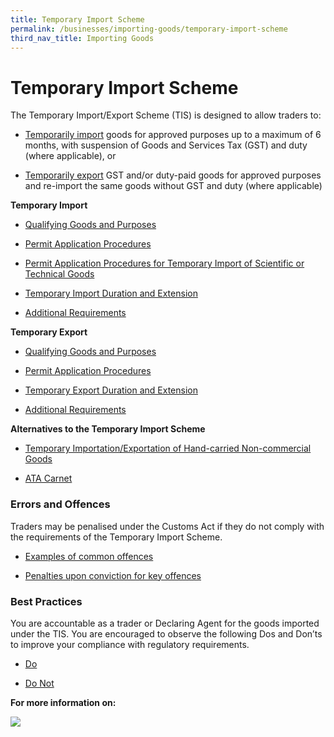 ```yaml
---
title: Temporary Import Scheme 
permalink: /businesses/importing-goods/temporary-import-scheme
third_nav_title: Importing Goods
---
```


# Temporary Import Scheme

The Temporary Import/Export Scheme (TIS) is designed to allow traders to:

-   [Temporarily import](https://www.customs.gov.sg/businesses/importing-goods/temporary-import-scheme#Temporary%20Import) goods for approved purposes up to a maximum of 6 months, with suspension of Goods and Services Tax (GST) and duty (where applicable), or
    
-   [Temporarily export](https://www.customs.gov.sg/businesses/importing-goods/temporary-import-scheme#Temporary%20Export) GST and/or duty-paid goods for approved purposes and re-import  the same goods without GST and duty (where applicable)
    

**Temporary Import**

-   [Qualifying Goods and Purposes](https://www.customs.gov.sg/businesses/importing-goods/temporary-import-scheme#item-heading-f81207d6-9f14-4a1c-9cf4-454f4b627d92)
    
-   [Permit Application Procedures](https://www.customs.gov.sg/businesses/importing-goods/temporary-import-scheme#item-heading-eb94d2bb-ce53-4be7-8818-6abb534db482)
    
-   [Permit Application Procedures for Temporary Import of Scientific or Technical Goods](https://www.customs.gov.sg/businesses/importing-goods/temporary-import-scheme#item-heading-6ce0a2e7-f659-4083-9e9d-d9617ce52c5b)
    
-   [Temporary Import Duration and Extension](https://www.customs.gov.sg/businesses/importing-goods/temporary-import-scheme#item-heading-7d1aba62-3dbb-4902-8327-61e83009e82a)
    
-   [Additional Requirements](https://www.customs.gov.sg/businesses/importing-goods/temporary-import-scheme#item-heading-34cf315f-baef-496c-9161-2d32274d15dd)
    

**Temporary Export**

-   [Qualifying Goods and Purposes](https://www.customs.gov.sg/businesses/importing-goods/temporary-import-scheme#item-heading-0db6e6c1-8446-4ee8-b313-c5ef1db1abef)
    
-   [Permit Application Procedures](https://www.customs.gov.sg/businesses/importing-goods/temporary-import-scheme#item-heading-725d9f1c-9b76-45c1-b230-c7dbd8044ddc)
    
-   [Temporary Export Duration and Extension](https://www.customs.gov.sg/businesses/importing-goods/temporary-import-scheme#item-heading-d66addb8-0a90-4093-b628-bdf9315efce0)
    
-   [Additional Requirements](https://www.customs.gov.sg/businesses/importing-goods/temporary-import-scheme#item-heading-eb94e4b5-6781-4084-9cb4-e2e4be81fd51)

**Alternatives to the Temporary Import Scheme**

-   [Temporary Importation/Exportation of Hand-carried Non-commercial Goods](https://www.customs.gov.sg/businesses/importing-goods/temporary-import-scheme#item-heading-0a63be55-13bd-4e14-aca8-6020c1c7936b)
    
-   [ATA Carnet](https://www.customs.gov.sg/businesses/importing-goods/temporary-import-scheme#item-heading-6b11eced-98c1-449f-b631-012994a7eca1)
    
### Errors and Offences

Traders may be penalised under the Customs Act if they do not comply with the requirements of the Temporary Import Scheme.

-   [Examples of common offences](https://www.customs.gov.sg/businesses/importing-goods/temporary-import-scheme#item-heading-3c0887ba-8a44-4ea2-8680-c713019bdf80)
    
-   [Penalties upon conviction for key offences](https://www.customs.gov.sg/businesses/importing-goods/temporary-import-scheme#item-heading-76c75b77-7a6b-4c1c-9cc8-a122bdfd0c6b)

### Best Practices

You are accountable as a trader or Declaring Agent for the goods imported under the TIS. You are encouraged to observe the following Dos and Don’ts to improve your compliance with regulatory requirements.

-   [Do](https://www.customs.gov.sg/businesses/importing-goods/temporary-import-scheme#item-heading-630fa632-b1a0-4004-a89a-2884a60496d9)
    
-   [Do Not](https://www.customs.gov.sg/businesses/importing-goods/temporary-import-scheme#item-heading-4b90ff76-c78a-4d43-bf01-e09d72208380)
   

 **For more information on:**

[![](https://lh6.googleusercontent.com/Y-QpcZfTUI2q-8_G08oMFV1UH-7rZf25RxtiW_PZRayiyPieJSQddKmgBbxTuvpz7t-FNYSB6LEpJ_XKRTCfsE0uNZMvNUh6_fE61l8MsWs2SIZupl3VCol4cZsXMbN58zdP4braLtGUlWiw_g)](https://www.customs.gov.sg/businesses/importing-goods/temporary-import-scheme/approved-wine-event)
